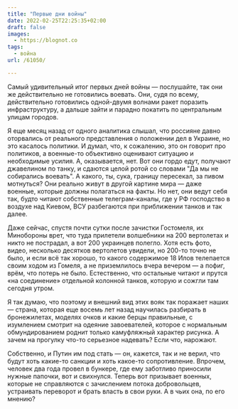 ```yaml
---
title: "Первые дни войны"
date: 2022-02-25T22:25:35+02:00
draft: false
images:
  - https://blognot.co
tags:
  - война
url: /61050/

---
```

Самый удивительный итог первых дней войны — послушайте, так они же действительно не готовились воевать. Они, судя по всему, действительно готовились одной-двумя волнами ракет поразить инфраструктуру, а дальше зайти и парадно покатить по центральным улицам городов. 

Я еще месяц назад от одного аналитика слышал, что россияне давно оторвались от реального представления о положении дел в Украине, но это касалось политики. И думал, что, к сожалению, это он говорит про политиков, а военные-то объективно оценивают ситуацию и необходимые усилия. 
А, оказывается, нет. Вот они гордо едут, получают джавелином по танку, и сдаются целой ротой со словами "Да мы не собирались воевать". А какого, ты, сука, границу пересекал, за пивом мотнуться? 
Они реально живут в другой картине мира — даже военные, которые должны полагаться на факты. Но нет, они ведут себя так, будто читают собственные телеграм-каналы, где у РФ господство в воздухе над Киевом, ВСУ разбегаются при приближении танков и так далее. 

Даже сейчас, спустя почти сутки после зачистки Гостомеля, их Минобороны врет, что туда прилетели волшебники на 200 вертолетах и никто не пострадал, а вот 200 украинцев полегло. Хотя есть фото, видео, несколько десятков вертолетов увидели, но 200-то точно не было, и если всё так хорошо, то какого содержимое 18 Илов телепается своим ходом из Гомеля, а не приземлилось вчера вечером — а пофиг, врём, что потерь не было. Естественно, что остальные читают и прутся «на соединение» отдельной колонной танков, которую и сожгли там сегодня утром.

Я так думаю, что поэтому и внешний вид этих вояк так поражает наших — страна, которая еще восемь лет назад научилась разбирать в бронежилетах, моделях очков и какие берцы правильные, с изумлением смотрит на одеяние завоевателей, которое с нормальным обмундированием роднит только камуфляжный характер рисунка. А зачем на прогулку что-то серьезное надевать? Если что, нарожают.

Собственно, и Путин им под стать — он, кажется, так и не верил, что будут хоть какие-то санкции и хоть какое-то сопротивление. Впрочем, человек два года провел в бункере, где ему заботливо приносили нужные папочки, вот и свихнулся. Теперь вот призывает военных, которые не справляются с зачислением потока добровольцев, устраивать переворот и брать власть в свои руки. А в чьих она, по его мнению?